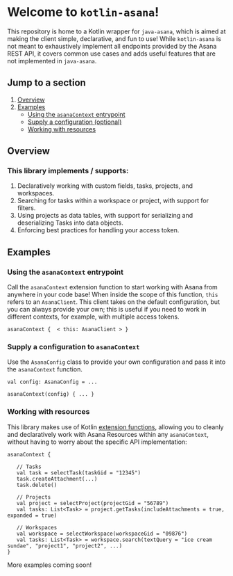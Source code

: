 # Welcome to `kotlin-asana`!
This repository is home to a Kotlin wrapper for `java-asana`, which is aimed at making the client simple, declarative, 
and fun to use! While `kotlin-asana` is not meant to exhaustively implement all endpoints provided by the Asana REST 
API, it covers common use cases and adds useful features that are not implemented in `java-asana`.

## Jump to a section
1. [Overview](#overview)
2. [Examples](#examples)
    * [Using the `asanaContext` entrypoint](#using-the-asanacontext-entrypoint)
    * [Supply a configuration (optional)](#supply-a-configuration-to-asanacontext)
    * [Working with resources](#working-with-resources)

## Overview 
### This library implements / supports:
1. Declaratively working with custom fields, tasks, projects, and workspaces.
2. Searching for tasks within a workspace or project, with support for filters.
3. Using projects as data tables, with support for serializing and deserializing Tasks into data objects.
4. Enforcing best practices for handling your access token.

## Examples

### Using the `asanaContext` entrypoint
Call the `asanaContext` extension function to start working with Asana from anywhere in your code base! 
When inside the scope of this function, `this` refers to an `AsanaClient`. This client takes on the default 
configuration, but you can always provide your own; this is useful if you need to work in different contexts, for 
example, with multiple access tokens.
```
asanaContext {  < this: AsanaClient > }
```
### Supply a configuration to `asanaContext`
Use the `AsanaConfig` class to provide your own configuration and pass it into the `asanaContext` function. 
```
val config: AsanaConfig = ...

asanaContext(config) { ... }
```
### Working with resources
This library makes use of Kotlin [extension functions](https://kotlinlang.org/docs/extensions.html#extension-functions),
allowing you to cleanly and declaratively work with Asana Resources within any `asanaContext`, without having to worry
about the specific API implementation:

```
asanaContext {
   
   // Tasks
   val task = selectTask(taskGid = "12345")
   task.createAttachment(...)
   task.delete()
   
   // Projects
   val project = selectProject(projectGid = "56789")
   val tasks: List<Task> = project.getTasks(includeAttachments = true, expanded = true)
   
   // Workspaces
   val workspace = selectWorkspace(workspaceGid = "09876")
   val tasks: List<Task> = workspace.search(textQuery = "ice cream sundae", "project1", "project2", ...)  
}
```

More examples coming soon!